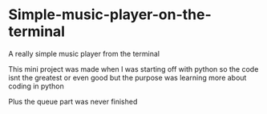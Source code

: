 # Simple-music-player-on-the-terminal
A really simple music player from the terminal

This mini project was made when I was starting off with python so the code isnt the greatest or even good but the purpose was learning more about coding in python

Plus the queue part was never finished
